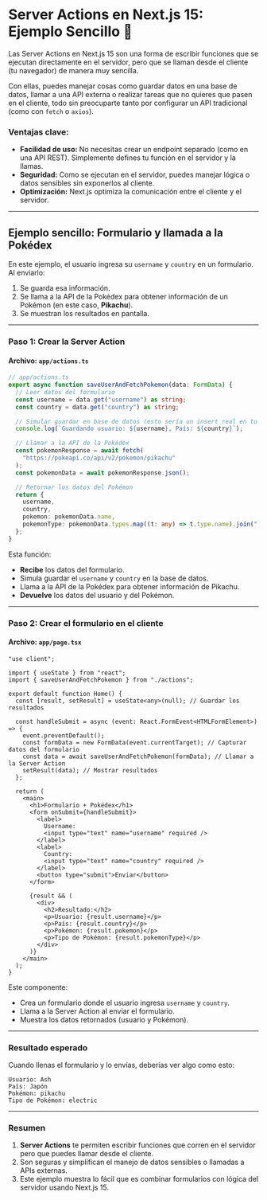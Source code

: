 # Server Actions en Next.js 15: Ejemplo Sencillo 🚀

Las Server Actions en Next.js 15 son una forma de escribir funciones que se ejecutan directamente en el servidor, pero que se llaman desde el cliente (tu navegador) de manera muy sencilla.

Con ellas, puedes manejar cosas como guardar datos en una base de datos, llamar a una API externa o realizar tareas que no quieres que pasen en el cliente, todo sin preocuparte tanto por configurar un API tradicional (como con `fetch` o `axios`).

### Ventajas clave:

- **Facilidad de uso:** No necesitas crear un endpoint separado (como en una API REST). Simplemente defines tu función en el servidor y la llamas.
- **Seguridad:** Como se ejecutan en el servidor, puedes manejar lógica o datos sensibles sin exponerlos al cliente.
- **Optimización:** Next.js optimiza la comunicación entre el cliente y el servidor.

---

## Ejemplo sencillo: Formulario y llamada a la Pokédex

En este ejemplo, el usuario ingresa su `username` y `country` en un formulario. Al enviarlo:

1. Se guarda esa información.
2. Se llama a la API de la Pokédex para obtener información de un Pokémon (en este caso, **Pikachu**).
3. Se muestran los resultados en pantalla.

---

### Paso 1: Crear la Server Action

#### Archivo: `app/actions.ts`

```typescript
// app/actions.ts
export async function saveUserAndFetchPokemon(data: FormData) {
  // Leer datos del formulario
  const username = data.get("username") as string;
  const country = data.get("country") as string;

  // Simular guardar en base de datos (esto sería un insert real en tu DB)
  console.log(`Guardando usuario: ${username}, País: ${country}`);

  // Llamar a la API de la Pokédex
  const pokemonResponse = await fetch(
    "https://pokeapi.co/api/v2/pokemon/pikachu"
  );
  const pokemonData = await pokemonResponse.json();

  // Retornar los datos del Pokémon
  return {
    username,
    country,
    pokemon: pokemonData.name,
    pokemonType: pokemonData.types.map((t: any) => t.type.name).join(", "),
  };
}
```

Esta función:

- **Recibe** los datos del formulario.
- Simula guardar el `username` y `country` en la base de datos.
- Llama a la API de la Pokédex para obtener información de Pikachu.
- **Devuelve** los datos del usuario y del Pokémon.

---

### Paso 2: Crear el formulario en el cliente

#### Archivo: `app/page.tsx`

```tsx
"use client";

import { useState } from "react";
import { saveUserAndFetchPokemon } from "./actions";

export default function Home() {
  const [result, setResult] = useState<any>(null); // Guardar los resultados

  const handleSubmit = async (event: React.FormEvent<HTMLFormElement>) => {
    event.preventDefault();
    const formData = new FormData(event.currentTarget); // Capturar datos del formulario
    const data = await saveUserAndFetchPokemon(formData); // Llamar a la Server Action
    setResult(data); // Mostrar resultados
  };

  return (
    <main>
      <h1>Formulario + Pokédex</h1>
      <form onSubmit={handleSubmit}>
        <label>
          Username:
          <input type="text" name="username" required />
        </label>
        <label>
          Country:
          <input type="text" name="country" required />
        </label>
        <button type="submit">Enviar</button>
      </form>

      {result && (
        <div>
          <h2>Resultado:</h2>
          <p>Usuario: {result.username}</p>
          <p>País: {result.country}</p>
          <p>Pokémon: {result.pokemon}</p>
          <p>Tipo de Pokémon: {result.pokemonType}</p>
        </div>
      )}
    </main>
  );
}
```

Este componente:

- Crea un formulario donde el usuario ingresa `username` y `country`.
- Llama a la Server Action al enviar el formulario.
- Muestra los datos retornados (usuario y Pokémon).

---

### Resultado esperado

Cuando llenas el formulario y lo envías, deberías ver algo como esto:

```
Usuario: Ash
País: Japón
Pokémon: pikachu
Tipo de Pokémon: electric
```

---

### Resumen

1. **Server Actions** te permiten escribir funciones que corren en el servidor pero que puedes llamar desde el cliente.
2. Son seguras y simplifican el manejo de datos sensibles o llamadas a APIs externas.
3. Este ejemplo muestra lo fácil que es combinar formularios con lógica del servidor usando Next.js 15.
